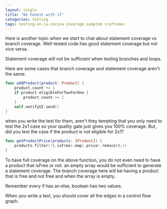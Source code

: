 ```yaml
---
layout: single
title: "Be honest with if"
categories: testing
tags: testing-en-la-cocina coverage symptom craftsman
---
```


Here is another topic when we start to chat about statement coverage vs branch coverage. Well-tested code has good statement coverage but not vice versa. 

Statement coverage will not be sufficient when testing branches and loops.

Here are some cases that branch coverage and statement coverage aren't the same:


```swift
func addProduct(product: Product) {
	product.count += 1
	if product.eligibleForTwoForOne {
		product.count += 1
	}
	self.notifyUI.send()
}

```

when you write the test for them, aren't they tempting that you only need to test the 2x1 case so your quality gate just gives you 100% coverage. But, did you test the case if the product is not eligible for 2x1? 

```swift
func getProductPrice(products: [Product]) {
	products.filter(!\.isFree).map(.price).reduce(0,+)
}

```

To have full coverage on the above function, you do not even need to have a product that isFree or not. an empty array would be sufficient to generate a statement coverage. The branch coverage here will be having a product that is free and not free and when the array is empty. 

Remember every if has an else, boolean has two values. 

When you write a test, you should cover all the edges in a control flow graph.